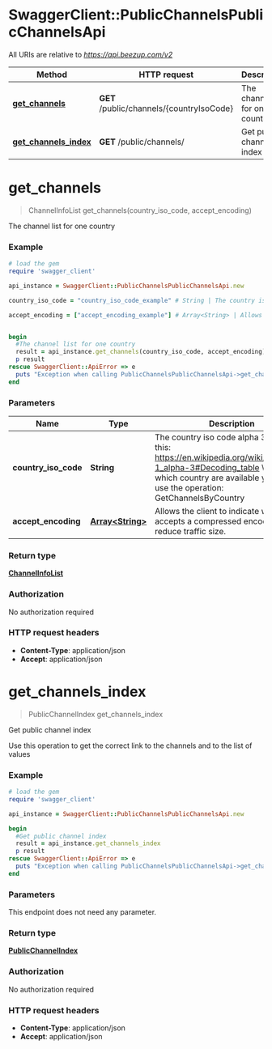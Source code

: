 # SwaggerClient::PublicChannelsPublicChannelsApi

All URIs are relative to *https://api.beezup.com/v2*

Method | HTTP request | Description
------------- | ------------- | -------------
[**get_channels**](PublicChannelsPublicChannelsApi.md#get_channels) | **GET** /public/channels/{countryIsoCode} | The channel list for one country
[**get_channels_index**](PublicChannelsPublicChannelsApi.md#get_channels_index) | **GET** /public/channels/ | Get public channel index


# **get_channels**
> ChannelInfoList get_channels(country_iso_code, accept_encoding)

The channel list for one country

### Example
```ruby
# load the gem
require 'swagger_client'

api_instance = SwaggerClient::PublicChannelsPublicChannelsApi.new

country_iso_code = "country_iso_code_example" # String | The country iso code alpha 3 based on this: https://en.wikipedia.org/wiki/ISO_3166-1_alpha-3#Decoding_table \\ To know which country are available you have to use the operation: GetChannelsByCountry 

accept_encoding = ["accept_encoding_example"] # Array<String> | Allows the client to indicate wether it accepts a compressed encoding to reduce traffic size.


begin
  #The channel list for one country
  result = api_instance.get_channels(country_iso_code, accept_encoding)
  p result
rescue SwaggerClient::ApiError => e
  puts "Exception when calling PublicChannelsPublicChannelsApi->get_channels: #{e}"
end
```

### Parameters

Name | Type | Description  | Notes
------------- | ------------- | ------------- | -------------
 **country_iso_code** | **String**| The country iso code alpha 3 based on this: https://en.wikipedia.org/wiki/ISO_3166-1_alpha-3#Decoding_table \\ To know which country are available you have to use the operation: GetChannelsByCountry  | 
 **accept_encoding** | [**Array&lt;String&gt;**](String.md)| Allows the client to indicate wether it accepts a compressed encoding to reduce traffic size. | 

### Return type

[**ChannelInfoList**](ChannelInfoList.md)

### Authorization

No authorization required

### HTTP request headers

 - **Content-Type**: application/json
 - **Accept**: application/json



# **get_channels_index**
> PublicChannelIndex get_channels_index

Get public channel index

Use this operation to get the correct link to the channels and to the list of values

### Example
```ruby
# load the gem
require 'swagger_client'

api_instance = SwaggerClient::PublicChannelsPublicChannelsApi.new

begin
  #Get public channel index
  result = api_instance.get_channels_index
  p result
rescue SwaggerClient::ApiError => e
  puts "Exception when calling PublicChannelsPublicChannelsApi->get_channels_index: #{e}"
end
```

### Parameters
This endpoint does not need any parameter.

### Return type

[**PublicChannelIndex**](PublicChannelIndex.md)

### Authorization

No authorization required

### HTTP request headers

 - **Content-Type**: application/json
 - **Accept**: application/json




